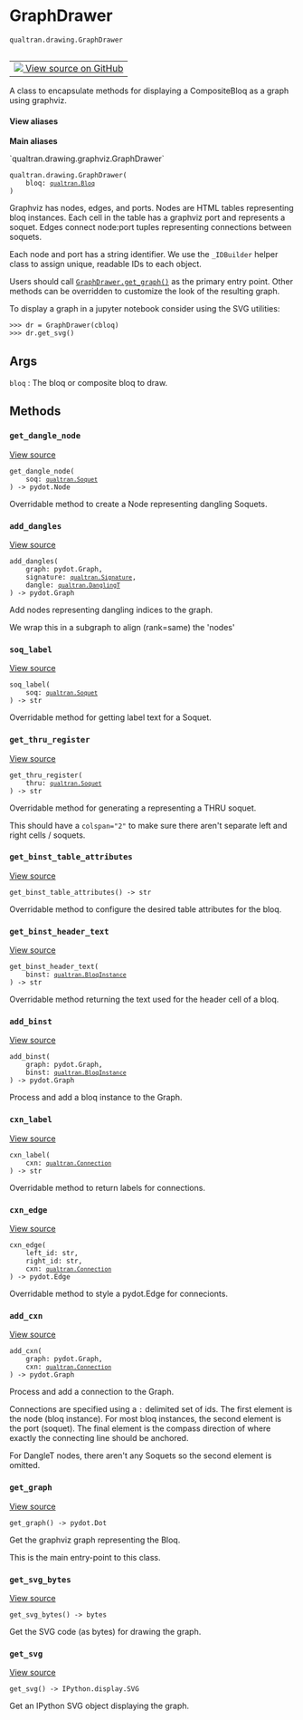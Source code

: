 # GraphDrawer
`qualtran.drawing.GraphDrawer`


<table class="tfo-notebook-buttons tfo-api nocontent" align="left">
<td>
  <a target="_blank" href="https://github.com/quantumlib/Qualtran/blob/main/qualtran/drawing/graphviz.py#L120-L367">
    <img src="https://www.tensorflow.org/images/GitHub-Mark-32px.png" />
    View source on GitHub
  </a>
</td>
</table>



A class to encapsulate methods for displaying a CompositeBloq as a graph using graphviz.

<section class="expandable">
  <h4 class="showalways">View aliases</h4>
  <p>
<b>Main aliases</b>
<p>`qualtran.drawing.graphviz.GraphDrawer`</p>
</p>
</section>

<pre class="devsite-click-to-copy prettyprint lang-py tfo-signature-link">
<code>qualtran.drawing.GraphDrawer(
    bloq: <a href="../../qualtran/Bloq.html"><code>qualtran.Bloq</code></a>
)
</code></pre>



<!-- Placeholder for "Used in" -->

Graphviz has nodes, edges, and ports. Nodes are HTML tables representing bloq instances.
Each cell in the table has a graphviz port and represents a soquet. Edges connect
node:port tuples representing connections between soquets.

Each node and port has a string identifier. We use the `_IDBuilder` helper class
to assign unique, readable IDs to each object.

Users should call <a href="../../qualtran/drawing/GraphDrawer.html#get_graph"><code>GraphDrawer.get_graph()</code></a> as the primary entry point. Other methods
can be overridden to customize the look of the resulting graph.

To display a graph in a jupyter notebook consider using the SVG utilities:

```
>>> dr = GraphDrawer(cbloq)
>>> dr.get_svg()
```

<h2 class="add-link">Args</h2>

`bloq`<a id="bloq"></a>
: The bloq or composite bloq to draw.




## Methods

<h3 id="get_dangle_node"><code>get_dangle_node</code></h3>

<a target="_blank" class="external" href="https://github.com/quantumlib/Qualtran/blob/main/qualtran/drawing/graphviz.py#L150-L152">View source</a>

<pre class="devsite-click-to-copy prettyprint lang-py tfo-signature-link">
<code>get_dangle_node(
    soq: <a href="../../qualtran/Soquet.html"><code>qualtran.Soquet</code></a>
) -> pydot.Node
</code></pre>

Overridable method to create a Node representing dangling Soquets.


<h3 id="add_dangles"><code>add_dangles</code></h3>

<a target="_blank" class="external" href="https://github.com/quantumlib/Qualtran/blob/main/qualtran/drawing/graphviz.py#L154-L173">View source</a>

<pre class="devsite-click-to-copy prettyprint lang-py tfo-signature-link">
<code>add_dangles(
    graph: pydot.Graph,
    signature: <a href="../../qualtran/Signature.html"><code>qualtran.Signature</code></a>,
    dangle: <a href="../../qualtran/DanglingT.html"><code>qualtran.DanglingT</code></a>
) -> pydot.Graph
</code></pre>

Add nodes representing dangling indices to the graph.

We wrap this in a subgraph to align (rank=same) the 'nodes'

<h3 id="soq_label"><code>soq_label</code></h3>

<a target="_blank" class="external" href="https://github.com/quantumlib/Qualtran/blob/main/qualtran/drawing/graphviz.py#L175-L177">View source</a>

<pre class="devsite-click-to-copy prettyprint lang-py tfo-signature-link">
<code>soq_label(
    soq: <a href="../../qualtran/Soquet.html"><code>qualtran.Soquet</code></a>
) -> str
</code></pre>

Overridable method for getting label text for a Soquet.


<h3 id="get_thru_register"><code>get_thru_register</code></h3>

<a target="_blank" class="external" href="https://github.com/quantumlib/Qualtran/blob/main/qualtran/drawing/graphviz.py#L179-L188">View source</a>

<pre class="devsite-click-to-copy prettyprint lang-py tfo-signature-link">
<code>get_thru_register(
    thru: <a href="../../qualtran/Soquet.html"><code>qualtran.Soquet</code></a>
) -> str
</code></pre>

Overridable method for generating a <TR> representing a THRU soquet.

This should have a `colspan="2"` to make sure there aren't separate left and right
cells / soquets.

<h3 id="get_binst_table_attributes"><code>get_binst_table_attributes</code></h3>

<a target="_blank" class="external" href="https://github.com/quantumlib/Qualtran/blob/main/qualtran/drawing/graphviz.py#L244-L246">View source</a>

<pre class="devsite-click-to-copy prettyprint lang-py tfo-signature-link">
<code>get_binst_table_attributes() -> str
</code></pre>

Overridable method to configure the desired table attributes for the bloq.


<h3 id="get_binst_header_text"><code>get_binst_header_text</code></h3>

<a target="_blank" class="external" href="https://github.com/quantumlib/Qualtran/blob/main/qualtran/drawing/graphviz.py#L248-L250">View source</a>

<pre class="devsite-click-to-copy prettyprint lang-py tfo-signature-link">
<code>get_binst_header_text(
    binst: <a href="../../qualtran/BloqInstance.html"><code>qualtran.BloqInstance</code></a>
) -> str
</code></pre>

Overridable method returning the text used for the header cell of a bloq.


<h3 id="add_binst"><code>add_binst</code></h3>

<a target="_blank" class="external" href="https://github.com/quantumlib/Qualtran/blob/main/qualtran/drawing/graphviz.py#L252-L309">View source</a>

<pre class="devsite-click-to-copy prettyprint lang-py tfo-signature-link">
<code>add_binst(
    graph: pydot.Graph,
    binst: <a href="../../qualtran/BloqInstance.html"><code>qualtran.BloqInstance</code></a>
) -> pydot.Graph
</code></pre>

Process and add a bloq instance to the Graph.


<h3 id="cxn_label"><code>cxn_label</code></h3>

<a target="_blank" class="external" href="https://github.com/quantumlib/Qualtran/blob/main/qualtran/drawing/graphviz.py#L311-L313">View source</a>

<pre class="devsite-click-to-copy prettyprint lang-py tfo-signature-link">
<code>cxn_label(
    cxn: <a href="../../qualtran/Connection.html"><code>qualtran.Connection</code></a>
) -> str
</code></pre>

Overridable method to return labels for connections.


<h3 id="cxn_edge"><code>cxn_edge</code></h3>

<a target="_blank" class="external" href="https://github.com/quantumlib/Qualtran/blob/main/qualtran/drawing/graphviz.py#L315-L317">View source</a>

<pre class="devsite-click-to-copy prettyprint lang-py tfo-signature-link">
<code>cxn_edge(
    left_id: str,
    right_id: str,
    cxn: <a href="../../qualtran/Connection.html"><code>qualtran.Connection</code></a>
) -> pydot.Edge
</code></pre>

Overridable method to style a pydot.Edge for connecionts.


<h3 id="add_cxn"><code>add_cxn</code></h3>

<a target="_blank" class="external" href="https://github.com/quantumlib/Qualtran/blob/main/qualtran/drawing/graphviz.py#L319-L341">View source</a>

<pre class="devsite-click-to-copy prettyprint lang-py tfo-signature-link">
<code>add_cxn(
    graph: pydot.Graph,
    cxn: <a href="../../qualtran/Connection.html"><code>qualtran.Connection</code></a>
) -> pydot.Graph
</code></pre>

Process and add a connection to the Graph.

Connections are specified using a `:` delimited set of ids. The first element
is the node (bloq instance). For most bloq instances, the second element is
the port (soquet). The final element is the compass direction of where exactly
the connecting line should be anchored.

For DangleT nodes, there aren't any Soquets so the second element is omitted.

<h3 id="get_graph"><code>get_graph</code></h3>

<a target="_blank" class="external" href="https://github.com/quantumlib/Qualtran/blob/main/qualtran/drawing/graphviz.py#L343-L359">View source</a>

<pre class="devsite-click-to-copy prettyprint lang-py tfo-signature-link">
<code>get_graph() -> pydot.Dot
</code></pre>

Get the graphviz graph representing the Bloq.

This is the main entry-point to this class.

<h3 id="get_svg_bytes"><code>get_svg_bytes</code></h3>

<a target="_blank" class="external" href="https://github.com/quantumlib/Qualtran/blob/main/qualtran/drawing/graphviz.py#L361-L363">View source</a>

<pre class="devsite-click-to-copy prettyprint lang-py tfo-signature-link">
<code>get_svg_bytes() -> bytes
</code></pre>

Get the SVG code (as bytes) for drawing the graph.


<h3 id="get_svg"><code>get_svg</code></h3>

<a target="_blank" class="external" href="https://github.com/quantumlib/Qualtran/blob/main/qualtran/drawing/graphviz.py#L365-L367">View source</a>

<pre class="devsite-click-to-copy prettyprint lang-py tfo-signature-link">
<code>get_svg() -> IPython.display.SVG
</code></pre>

Get an IPython SVG object displaying the graph.




